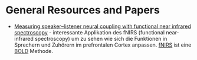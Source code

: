# General Resources and Papers
* [Measuring speaker–listener neural coupling with functional near infrared spectroscopy][1] - interessante Applikation des fNIRS (functional near-infrared spectroscopy) um zu sehen wie sich die Funktionen in Sprechern und Zuhörern im prefrontalen Cortex anpassen. [fNIRS][2] ist eine [BOLD][3] Methode.

[1]:	http://www.nature.com/articles/srep43293
[2]:	https://www.ncbi.nlm.nih.gov/pubmed/17366276
[3]:	https://en.wikipedia.org/wiki/Blood-oxygen-level_dependent